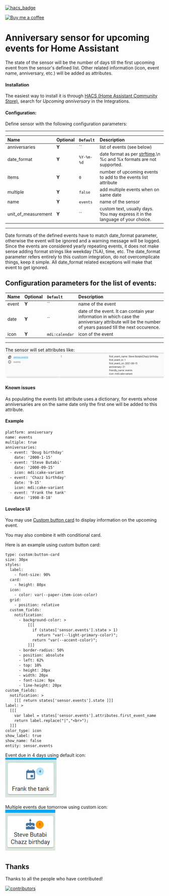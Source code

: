 [![hacs_badge](https://img.shields.io/badge/HACS-Default-orange.svg)](https://github.com/custom-components/hacs)

<p><a href="https://www.buymeacoffee.com/6rF5cQl" rel="nofollow" target="_blank"><img src="https://camo.githubusercontent.com/c070316e7fb193354999ef4c93df4bd8e21522fa/68747470733a2f2f696d672e736869656c64732e696f2f7374617469632f76312e7376673f6c6162656c3d4275792532306d6525323061253230636f66666565266d6573736167653d25463025394625413525413826636f6c6f723d626c61636b266c6f676f3d6275792532306d6525323061253230636f66666565266c6f676f436f6c6f723d7768697465266c6162656c436f6c6f723d366634653337" alt="Buy me a coffee" data-canonical-src="https://img.shields.io/static/v1.svg?label=Buy%20me%20a%20coffee&amp;message=%F0%9F%A5%A8&amp;color=black&amp;logo=buy%20me%20a%20coffee&amp;logoColor=white&amp;labelColor=b0c4de" style="max-width:100%;"></a></p>

# Anniversary sensor for upcoming events for Home Assistant

The state of the sensor will be the number of days till the first upcoming event from the sensor's defined list.
Other related information (icon, event name, anniversary, etc.) will be added as attributes.

#### Installation
The easiest way to install it is through [HACS (Home Assistant Community Store)](https://github.com/hacs/integration),
search for <i>Upcoming anniversary</i> in the Integrations.<br />

#### Configuration:
Define sensor with the following configuration parameters:<br />

---
| Name | Optional | `Default` | Description |
| :---- | :---- | :------- | :----------- |
| anniversaries | **Y** | `` | list of events (see below) |
| date_format | **Y** | `%Y-%m-%d` | date format as per [strftime](https://strftime.org).\n %c and %x formats are not supported. |
| items | **Y** | `0` | number of upcoming events to add to the events list attribute |
| multiple | **Y** | `false` | add multiple events when on same date |
| name | **Y** | `events` | name of the sensor |
| unit_of_measurement | **Y** | `` | custom text, usually days. You may express it in the language of your choice. |
---

Date formats of the defined events have to match date_format parameter, otherwise the event will be ignored and a warning message will be logged.<br>
Since the events are considered yearly repeating events, it does not make sense adding format strings like weekday (%A), time, etc. The date_format parameter refers entirely to this custom integration, do not overcomplicate things, keep it simple. All date_format related exceptions will make that event to get ignored.

Configuration parameters for the list of events:
---
| Name | Optional | `Default` | Description |
| :---- | :---- | :------- | :----------- |
| event | **Y** | `` | name of the event |
| date | **Y** | `` | date of the event. It can contain year information in which case the anniversary attribute will be the number of years passed till the next occurence. |
| icon | **Y** | `mdi:calendar` | icon of the event |
---

The sensor will set attributes like:
![Anniversary attributes](https://raw.githubusercontent.com/amaximus/anniversary/main/anniversary3.png)

#### Known issues
As populating the events list attribute uses a dictionary, for events whose anniversaries are on the same date only the first one will be added to this attribute.

#### Example
```
platform: anniversary
name: events
multiple: true
anniversaries:
  - event: 'Doug birthday'
    date: '2000-1-15'
  - event: 'Steve Butabi'
    date: '2000-09-15'
    icon: mdi:cake-variant
  - event: 'Chazz birthday'
    date: '9-15'
    icon: mdi:cake-variant
  - event: 'Frank the tank'
    date: '1998-8-18'
```

#### Lovelace UI
You may use [Custom button card](https://github.com/custom-cards/button-card) to display information on the upcoming event.

You may also combine it with conditional card.

Here is an example using custom button card:
```
type: custom:button-card
size: 30px
styles:
  label:
    - font-size: 90%
  card:
    - height: 80px
  icon:
    - color: var(--paper-item-icon-color)
  grid:
    - position: relative
  custom_fields:
    notification:
      - background-color: >
          [[[
            if (states['sensor.events'].state > 1)
              return "var(--light-primary-color)";
            return "var(--accent-color)";
          ]]]
      - border-radius: 50%
      - position: absolute
      - left: 62%
      - top: 10%
      - height: 20px
      - width: 20px
      - font-size: 9px
      - line-height: 20px
custom_fields:
  notification: >
    [[[ return states['sensor.events'].state ]]]
label: >
  [[[
    var label = states['sensor.events'].attributes.first_event_name
    return label.replace("|","<br>");
  ]]]
color_type: icon
show_label: true
show_name: false
entity: sensor.events
```

Event due in 4 days using default icon:<br>
![Event due in 4 days using default icon](https://raw.githubusercontent.com/amaximus/anniversary/main/anniversary1.png)

Multiple events due tomorrow using custom icon:<br>
![Multiple events due tomorrow using custom icon](https://raw.githubusercontent.com/amaximus/anniversary/main/anniversary2.png)

## Thanks

Thanks to all the people who have contributed!

[![contributors](https://contributors-img.web.app/image?repo=amaximus/anniversary)](https://github.com/amaximus/anniversary/graphs/contributors)
